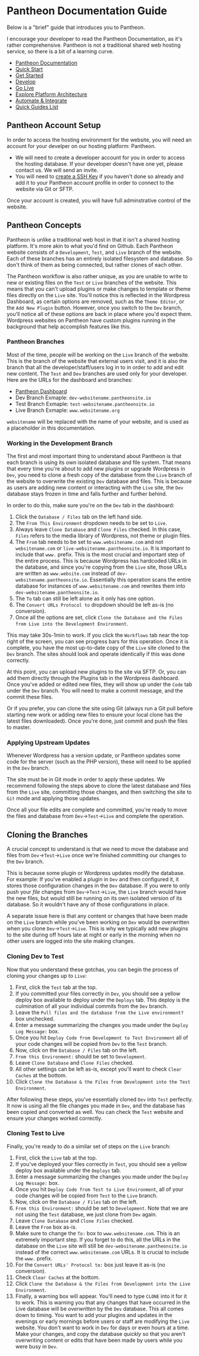 # Pantheon Documentation Guide

Below is a "brief" guide that introduces you to Pantheon.

I encourage your developer to read the Pantheon Documentation, as it's rather comprehensive. Pantheon is not a traditional shared web hosting service, so there is a bit of a learning curve.

- [Pantheon Documentation](https://pantheon.io/docs/)
- [Quick Start](https://pantheon.io/docs/guides/quickstart/)
- [Get Started](https://pantheon.io/docs/get-started/)
- [Develop](https://pantheon.io/docs/develop/)
- [Go Live](https://pantheon.io/docs/go-live/)
- [Explore Platform Architecture](https://pantheon.io/docs/platform/)
- [Automate & Integrate](https://pantheon.io/docs/automate/)
- [Quick Guides List](https://pantheon.io/docs/guides/)

## Pantheon Account Setup

In order to access the hosting environment for the website, you will need an account for your develper on our hosting platform: Pantheon.

- We will need to create a developer account for you in order to access the hosting database. If your developer doesn't have one yet, please contact us. We will send an invite.
- You will need to [create a SSH Key](https://pantheon.io/docs/ssh-keys/) if you haven't done so already and add it to your Pantheon account profile in order to connect to the website via Git or SFTP.

Once your account is created, you will have full adminstrative control of the website.

## Pantheon Concepts

Pantheon is unlike a traditional web host in that it isn't a shared hosting platform. It's more akin to what you'd find on Github. Each Pantheon website consists of a `Development`, `Test`, and `Live` branch of the website. Each of these branches has an entirely isolated filesystem and database. So don't think of them as being connected, but rather clones of each other.

The Pantheon workflow is also rather unique, as you are unable to write to new or existing files on the `Test` or `Live` branches of the website. This means that you can't upload plugins or make changes to template or theme files directly on the `Live` site. You'll notice this is reflected in the Wordpress Dashboard, as certain options are removed, such as the `Theme Editor`, or the `Add New Plugin` button. However, once you switch to the `Dev` branch, you'll notice all of these options are back in place where you'd expect them. Wordpress websites on Pantheon have custom plugins running in the background that help accomplish features like this.

### Pantheon Branches

Most of the time, people will be working on the `Live` branch of the website. This is the branch of the website that external users visit, and it is also the branch that all the developer/staff/users log in to in order to add and edit new content. The `Test` and `Dev` branches are used only for your developer. Here are the URLs for the dashboard and branches:

- [Pantheon Dashboard](http://dev-websitename.pantheonsite.io/)
- Dev Branch Exmaple: `dev-websitename.pantheonsite.io`
- Test Branch Exmaple: `test-websitename.pantheonsite.io`
- Live Branch Exmaple: `www.websitename.org`

`websitename` will be replaced with the name of your website, and is used as a placeholder in this documentation.

### Working in the Development Branch

The first and most important thing to understand about Pantheon is that each branch is using its own isolated database and file system. That means that every time you're about to add new plugins or upgrade Wordpress in `Dev`, you need to clone a fresh copy of the database from the `Live` branch of the website to overwrite the existing `Dev` database and files. This is because as users are adding new content or interacting with the `Live` site, the `Dev` database stays frozen in time and falls further and further behind.

In order to do this, make sure you're on the `Dev` tab in the dashboard:

1. Click the `Database / Files` tab on the left hand side.
2. The `From This Environment` dropdown needs to be set to `Live`.
3. Always leave `Clone Database` and `Clone Files` checked. In this case, `Files` refers to the media library of Wordpress, not theme or plugin files.
4. The `From` tab needs to be set to `www.websitename.com` and not `websitename.com` or `live-websitename.pantheonsite.io`. It is important to include that `www.` prefix. This is the most crucial and important step of the entire process. This is because Wordpress has hardcoded URLs in the database, and since you're copying from the `Live` site, those URLs are written as `www.website.com` instead of `dev-websitename.pantheonsite.io`. Essentially this operation scans the entire database for instances of `www.websitename.com` and rewrites them into `dev-websitename.pantheonsite.io`.
5. The `To` tab can still be left alone as it only has one option.
6. The `Convert URLs Protocol to` dropdown should be left as-is (no conversion).
7. Once all the options are set, click `Clone the Database and the Files from Live into the Development Environment`.

This may take 30s-1min to work. If you click the `Workflows` tab near the top right of the screen, you can see progress bars for this operation. Once it is complete, you have the most up-to-date copy of the `Live` site cloned to the `Dev` branch. The sites should look and operate identically if this was done correctly.

At this point, you can upload new plugins to the site via SFTP. Or, you can add them directly through the Plugins tab in the Wordpress dashboard. Once you've added or edited new files, they will show up under the `Code` tab under the `Dev` branch. You will need to make a commit message, and the commit these files.

Or if you prefer, you can clone the site using Git (always run a Git pull before starting new work or adding new files to ensure your local clone has the latest files downloaded). Once you're done, just commit and push the files to master.

### Applying Upstream Updates

Whenever Wordpress has a version update, or Pantheon updates some code for the server (such as the PHP version), these will need to be applied in the `Dev` branch.

The site must be in Git mode in order to apply these updates. We recommend following the steps above to clone the latest database and files from the `Live` site, committing those changes, and then switching the site to `Git` mode and applying those updates.

Once all your file edits are complete and committed, you're ready to move the files and database from `Dev`->`Test`->`Live` and complete the operation.

## Cloning the Branches

A crucial concept to understand is that we need to move the database and files from `Dev`->`Test`->`Live` once we're finished committing our changes to the `Dev` branch.

This is because some plugin or Wordpress updates modify the database. For example: If you've enabled a plugin in `Dev` and then configured it, it stores those configuration changes in the `Dev` database. If you were to only push your _file_ changes from `Dev`->`Test`->`Live`, the `Live` branch would have the new files, but would still be running on its own isolated version of its database. So it wouldn't have any of those configurations in place.

A separate issue here is that any content or changes that have been made on the `Live` branch while you've been working on `Dev` would be overwritten when you clone `Dev`->`Test`->`Live`. This is why we typically add new plugins to the site during off hours late at night or early in the morning when no other users are logged into the site making changes.

### Cloning Dev to Test

Now that you understand these gotchas, you can begin the process of cloning your changes up to `Live`:

1. First, click the `Test` tab at the top.
2. If you committed your files correctly in `Dev`, you should see a yellow deploy box available to deploy under the `Deploys` tab. This deploy is the culmination of all your individual commits from the `Dev` branch.
3. Leave the `Pull files and the database from the Live environment?` box unchecked.
4. Enter a message summarizing the changes you made under the `Deploy Log Message:` box.
5. Once you hit `Deploy Code from Development to Test Environment` all of your code changes will be copied from `Dev` to the `Test` branch.
6. Now, click on the `Database / Files` tab on the left.
7. `From this Environment:` should be set to `Development`.
8. Leave `Clone Database` and `Clone Files` checked.
9. All other settings can be left as-is, except you'll want to check `Clear Caches` at the bottom.
10. Click `Clone the Database & the Files from Development into the Test Environment`.

After following these steps, you've essentially cloned `Dev` into `Test` perfectly. It now is using all the file changes you made in `Dev`, and the database has been copied and converted as well. You can check the `Test` website and ensure your changes worked correctly.

### Cloning Test to Live

Finally, you're ready to do a similar set of steps on the `Live` branch:

1. First, click the `Live` tab at the top.
2. If you've deployed your files correctly in `Test`, you should see a yellow deploy box available under the `Deploys` tab.
3. Enter a message summarizing the changes you made under the `Deploy Log Message:` box.
4. Once you hit `Deploy Code from Test to Live Environment`, all of your code changes will be copied from `Test` to the `Live` branch.
5. Now, click on the `Database / Files` tab on the left.
6. `From this Environment:` should be set to `Development`. Note that we are not using the `Test` database, we just clone from `Dev` again.
7. Leave `Clone Database` and `Clone Files` checked.
8. Leave the `From` box as-is.
9. Make sure to change the `To:` box to `www.websitename.com`. This is an extremely important step. If you forget to do this, all the URLs in the database on the `Live` site will still be `dev-websitename.pantheonsite.io` instead of the correct `www.websitename.com` URLs. It is crucial to include the `www.` prefix.
10. For the `Convert URLs' Protocol to:` box just leave it as-is (no conversion).
11. Check `Clear Caches` at the bottom.
12. Click `Clone the Database & the Files from Development into the Live Environment`.
13. Finally, a warning box will appear. You'll need to type `CLONE` into it for it to work. This is warning you that any changes that have occurred in the Live database will be _overwritten_ by the `Dev` database. This all comes down to timing. You want to add your plugins and updates in the evenings or early mornings before users or staff are modifying the `Live` website. You don't want to work in `Dev` for days or even hours at a time. Make your changes, and copy the database _quickly_ so that you aren't overwriting content or edits that have been made by users while you were busy in `Dev`.
